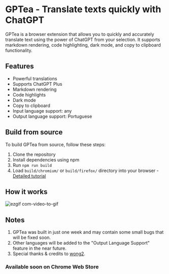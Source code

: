 # GPTea - Translate texts quickly with ChatGPT

GPTea is a browser extension that allows you to quickly and accurately translate text using the power of ChatGPT from your selection. It supports markdown rendering, code highlighting, dark mode, and copy to clipboard functionality.

## Features

- Powerful translations
- Supports ChatGPT Plus
- Markdown rendering
- Code highlights
- Dark mode
- Copy to clipboard
- Input language support: any
- Output language support: Portuguese


## Build from source

To build GPTea from source, follow these steps:

1. Clone the repository
2. Install dependencies using npm
3. Run `npm run build`
4. Load `build/chromium/` or `build/firefox/` directory into your browser - [Detailed tutorial](https://www.youtube.com/watch?v=dhaGRJvJAII)


## How it works

![ezgif com-video-to-gif](https://user-images.githubusercontent.com/101360327/225785926-eec24db7-d8ac-41ab-b40e-0c66b7f2e1fd.gif)


## Notes
1. GPTea was built in just one week and may contain some small bugs that will be fixed soon.
2. Other languages will be added to the "Output Language Support" feature in the near future.
3. Special thanks & credits to [wong2](https://github.com/wong2). 

### Available soon on Chrome Web Store

